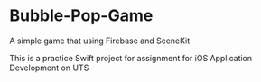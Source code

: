 # Bubble-Pop-Game

A simple game that using Firebase and SceneKit

This is a practice Swift project for assignment for iOS Application Development on UTS 
